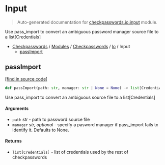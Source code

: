 # Input

> Auto-generated documentation for [checkpasswords.io.input](../../../../checkpasswords/io/input.py) module.

Use pass_import to convert an ambiguous password manager source file to a list[Credentials]

- [Checkpasswords](../../README.md#checkpasswords-index) / [Modules](../../MODULES.md#checkpasswords-modules) / [Checkpasswords](../index.md#checkpasswords) / [Io](index.md#io) / Input
    - [passImport](#passimport)

## passImport

[[find in source code]](../../../../checkpasswords/io/input.py#L12)

```python
def passImport(path: str, manager: str | None = None) -> list[Credentials]:
```

Use pass_import to convert an ambiguous source file to a list[Credentials]

#### Arguments

- `path` *str* - path to password source file
- `manager` *str, optional* - specify a pasword manager if pass_import fails to identify it.
Defaults to None.

#### Returns

- `list[Credentials]` - list of credentials used by the rest of checkpasswords
